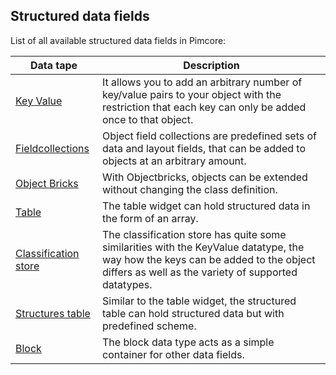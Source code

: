 ## Structured data fields

List of all available structured data fields in Pimcore:

| Data tape                                            | Description                                                                                                                                                                             |
|------------------------------------------------------|-----------------------------------------------------------------------------------------------------------------------------------------------------------------------------------------|
| [Key Value](./01_Key_Value_Pairs.md)                 | It allows you to add an arbitrary number of key/value pairs to your object with the restriction that each key can only be added once to that object.                                    |
| [Fieldcollections](./03_Fieldcollections.md)         | Object field collections are predefined sets of data and layout fields, that can be added to objects at an arbitrary amount.                                                            |
| [Object Bricks](./04_Object_Bricks.md)               | With Objectbricks, objects can be extended without changing the class definition.                                                                                                       |
| [Table](./06_Table.md)                               | The table widget can hold structured data in the form of an array.                                                                                                                      |
| [Classification store](./08_Classification_Store.md) | The classification store has quite some similarities with the KeyValue datatype, the way how the keys can be added to the object differs as well as the variety of supported datatypes. |
| [Structures table](./09_Structured_Table.md)         | Similar to the table widget, the structured table can hold structured data but with predefined scheme.                                                                                  |
| [Block](./16_Blocks.md)                              | The block data type acts as a simple container for other data fields.                                                                                                                   |


